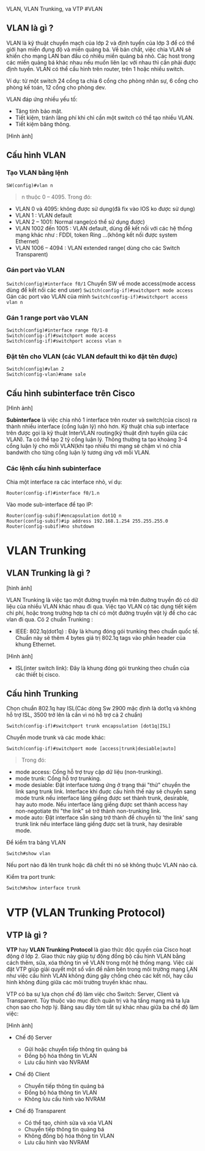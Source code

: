 
VLAN, VLAN Trunking, va VTP
#VLAN

## VLAN là gì ?
VLAN là kỹ thuật chuyển mạch của lớp 2 và định tuyến của lớp 3 để có thể giới hạn miền đụng độ và miền quảng bá. Về bản chất, việc chia VLAN sẽ khiến cho mạng LAN ban đầu có nhiều miền quảng bá nhỏ. Các host trong các miền quảng bá khác nhau nếu muốn liên lạc với nhau thì cần phải được định tuyến. VLAN có thể cấu hình trên router, trên 1 hoặc nhiều switch. 

Ví dụ: từ một switch 24 cổng ta chia 6 cổng cho phòng nhân sự, 6 cổng cho phòng kế toán, 12 cổng cho phòng dev.

VLAN đáp ứng nhiều yếu tố: 
- Tăng tính bảo mật.
- Tiết kiệm, tránh lãng phí khi chỉ cần một switch có thể tạo nhiều VLAN.
- Tiết kiệm băng thông.

[Hình ảnh]

## Cấu hình VLAN

### Tạo VLAN bằng lệnh
``SW(config)#vlan n​``
> n thuộc 0 – 4095. Trong đó:
- VLAN 0 và 4095: không được sử dụng(đã fix vào IOS ko được sử dụng)
- VLAN 1 : VLAN default
- VLAN 2 – 1001: Normal range(có thể sử dụng được)
- VLAN 1002 đến 1005 : VLAN default, dùng để kết nối với các hệ thống mạng khác như : FDDI, token Ring …(không kết nối được system Ethernet)
- VLAN 1006 – 4094 : VLAN extended range( dùng cho các Switch Transparent)

### Gán port vào VLAN
``Switch(config)#interface f0/1``
Chuyển SW về mode access(mode access dùng để kết nối các end user)
``Switch(config-if)#switchport mode access``
Gán các port vào VLAN của mình
``Switch(config-if)#switchport access vlan n``

### Gán 1 range port vào VLAN

````
Switch(config)#interface range f0/1-8
Switch(config-if)#switchport mode access
Switch(config-if)#switchport access vlan n
````

### Đặt tên cho VLAN (các VLAN default thì ko đặt tên được)

````
Switch(config)#vlan 2
Switch(config-vlan)#name sale
````
	
## Cấu hình subinterface trên Cisco

[Hình ảnh]

**Subinterface** là việc chia nhỏ 1 interface trên router và switch(của cisco) ra thành nhiều interface (cổng luận lý) nhỏ hơn. Kỹ thuật chia sub interface trên được gọi là kỹ thuật InterVLAN routing(kỹ thuật định tuyến giữa các VLAN). Ta có thể tạo 2 tỷ cổng luận lý. Thông thường ta tạo khoảng 3-4 cổng luận lý cho mỗi VLAN(khi tạo nhiều thì mạng sẽ chậm vì nó chia bandwith cho từng cổng luận lý tương ứng với mỗi VLAN. 

### Các lệnh cấu hình subinterface

Chia một interface ra các interface nhỏ, ví dụ:

``Router(config-if)#interface f0/1.n``

Vào mode sub-interface để tạo IP:

````
Router(config-subif)#encapsulation dot1Q n
Router(config-subif)#ip address 192.168.1.254 255.255.255.0
Router(config-subif)#no shutdown
````

# VLAN Trunking

## VLAN Trunking là gì ? 

[hình ảnh]

VLAN Trunking là việc tạo một đường truyền mà trên đường truyền đó có dữ liệu của nhiều VLAN khác nhau đi qua. Việc tạo VLAN có tác dụng tiết kiệm chi phí, hoặc trong trường hợp ta chỉ có một đường truyền vật lý để cho các vlan đi qua. Có 2 chuẩn Trunking :

- IEEE: 802.1q(dot1q) : Đây là khung đóng gói trunking theo chuẩn quốc tế. Chuẩn này sẽ thêm 4 bytes giá trị 802.1q tags vào phần header của khung Ethernet.

[Hình ảnh]

- ISL(inter switch link): Đây là khung đóng gói trunking theo chuẩn của các thiết bị cisco.

## Cấu hình Trunking

Chọn chuẩn 802.1q hay ISL(Các dòng Sw 2900 mặc định là dot1q và không hỗ trợ ISL, 3500 trở lên là cần vì nó hỗ trợ cả 2 chuẩn)

`` Switch(config-if)#switchport trunk encapsulation [dot1q|ISL] ``

Chuyển mode trunk và các mode khác:

``Switch(config-if)#switchport mode [access|trunk|desiable|auto]``

> Trong đó: 
- mode access: Cổng hỗ trợ truy cập dữ liệu (non-trunking).
- mode trunk: Cổng hỗ trợ trunking.
- mode desiable: Đặt interface tương ứng ở trạng thái "thử" chuyển the link sang trunk link. Interface khi đuợc cấu hình thế này sẽ chuyển sang mode trunk nếu interface láng giềng được set thành trunk, desirable, hay auto mode. Nếu interface láng giềng được set thành access hay non-negotiate thì "the link" sẽ trở thành non-trunking link.
- mode auto: Đặt interface sẵn sàng trở thành để chuyển từ 'the link' sang trunk link nếu interface láng giềng được set là trunk, hay desirable mode. 

Để kiểm tra bảng VLAN

``Switch#show vlan``

Nếu port nào đã lên trunk hoặc đã chết thì nó sẽ không thuộc VLAN nào cả.

Kiểm tra port trunk: 

``Switch#show interface trunk``

# VTP (VLAN Trunking Protocol)

## VTP là gì ?

**VTP** hay **VLAN Trunking Protocol** là giao thức độc quyền của Cisco hoạt động ở lớp 2. Giao thức này giúp tự động đồng bộ cấu hình VLAN bằng cách thêm, sửa, xóa thông tin về VLAN trong một hệ thống mạng. Việc cài đặt VTP giúp giải quyết một số vấn đề nằm bên trong môi trường mạng LAN như việc cấu hình VLAN không đúng gây chồng chéo các kết nối, hay cấu hình không đúng giữa các môi trường truyền khác nhau.

VTP có ba sự lựa chọn chế độ làm việc cho Switch: Server, Client và Transparent. Tùy thuộc vào mục đích quản trị và hạ tầng mạng mà ta lựa chọn sao cho hợp lý. Bảng sau đây tóm tắt sự khác nhau giữa ba chế độ làm việc:

[Hình ảnh]

- Chế độ Server

	- Gửi hoặc chuyển tiếp thông tin quảng bá
	- Đồng bộ hóa thông tin VLAN
	- Lưu cấu hình vào NVRAM

- Chế độ Client

	- Chuyển tiếp thông tin quảng bá
	- Đồng bộ hóa thông tin VLAN
	- Không lưu cấu hình vào NVRAM

- Chế độ Transparent

	- Có thể tạo, chính sửa và xóa VLAN
	- Chuyển tiếp thông tin quảng bá
	- Không đồng bộ hóa thông tin VLAN
	- Lưu cấu hình vào NVRAM

